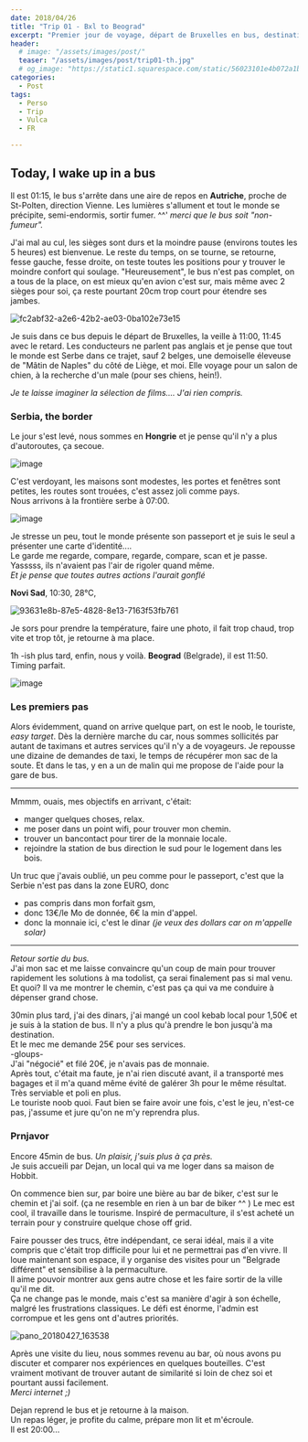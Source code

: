 ```yaml
---
date: 2018/04/26
title: "Trip 01 - Bxl to Beograd"
excerpt: "Premier jour de voyage, départ de Bruxelles en bus, destination: Beograd"
header:
  # image: "/assets/images/post/"
  teaser: "/assets/images/post/trip01-th.jpg"
  # og_image: "https://static1.squarespace.com/static/56023101e4b072a1b1866505/t/56be1e4b37013b18611e028b/1455300256034/before-after.jpg"
categories:
  - Post
tags:
  - Perso
  - Trip
  - Vulca
  - FR

---
```


## Today, I wake up in a bus

Il est 01:15, le bus s'arrête dans une aire de repos en **Autriche**, proche de St-Polten, direction Vienne. Les lumières s'allument et tout le monde se précipite, semi-endormis, sortir fumer. ^^' 
_merci que le bus soit "non-fumeur"._

J'ai mal au cul, les sièges sont durs et la moindre pause (environs toutes les 5 heures) est bienvenue. Le reste du temps, on se tourne, se retourne, fesse gauche, fesse droite, on teste toutes les positions pour y trouver le moindre confort qui soulage. 
"Heureusement", le bus n'est pas complet, on a tous de la place, on est mieux qu'en avion c'est sur, mais même avec 2 sièges pour soi, ça reste pourtant 20cm trop court pour étendre ses jambes. 

![fc2abf32-a2e6-42b2-ae03-0ba102e73e15](https://user-images.githubusercontent.com/12049360/39378441-b213d2a8-4a58-11e8-9bb9-f4f5663f1741.jpg)

Je suis dans ce bus depuis le départ de Bruxelles, la veille à 11:00, 11:45 avec le retard.
Les conducteurs ne parlent pas anglais et je pense que tout le monde est Serbe dans ce trajet, sauf 2 belges, une demoiselle éleveuse de "Mâtin de Naples" du côté de Liège, et moi. Elle voyage pour un salon de chien, à la recherche d'un male (pour ses chiens, hein!). 

_Je te laisse imaginer la sélection de films.... J'ai rien compris._


### Serbia, the border
Le jour s'est levé, nous sommes en **Hongrie** et je pense qu'il n'y a plus d'autoroutes, ça secoue.

![image](https://user-images.githubusercontent.com/12049360/39378610-35076238-4a59-11e8-8a11-984b7feb7638.png)

C'est verdoyant, les maisons sont modestes, les portes et fenêtres sont petites, les routes sont trouées, c'est assez joli comme pays.  
Nous arrivons à la frontière serbe à 07:00. 

![image](https://user-images.githubusercontent.com/12049360/39378875-e7937e50-4a59-11e8-9134-92479acf103b.png)

Je stresse un peu, tout le monde présente son passeport et je suis le seul a présenter une carte d'identité....  
Le garde me regarde, compare, regarde, compare, scan et je passe. Yasssss, ils n'avaient pas l'air de rigoler quand même.  
_Et je pense que toutes autres actions l'aurait gonflé_

**Novi Sad**, 10:30, 28°C, 

![93631e8b-87e5-4828-8e13-7163f53fb761](https://user-images.githubusercontent.com/12049360/39378440-b1dfcc6a-4a58-11e8-825e-21b8896204b8.jpg)

Je sors pour prendre la température, faire une photo, il fait trop chaud, trop vite et trop tôt, je retourne à ma place.

1h -ish plus tard, enfin, nous y voilà. **Beograd** (Belgrade), il est 11:50.  
Timing parfait. 

![image](https://user-images.githubusercontent.com/12049360/39378996-34cbcd8a-4a5a-11e8-90d8-b7541b0db7b8.png)


### Les premiers pas

Alors évidemment, quand on arrive quelque part, on est le noob, le touriste, *easy target*. 
Dès la dernière marche du car, nous sommes sollicités par autant de taximans et autres services qu'il n'y a de voyageurs. Je repousse une dizaine de demandes de taxi, le temps de récupérer mon sac de la soute. Et dans le tas, y en a un de malin qui me propose de l'aide pour la gare de bus. 


---
Mmmm, ouais, mes objectifs en arrivant, c'était: 

-  manger quelques choses, relax. 
-  me poser dans un point wifi, pour trouver mon chemin. 
-  trouver un bancontact pour tirer de la monnaie locale. 
-  rejoindre la station de bus direction le sud pour le logement dans les bois. 

Un truc que j'avais oublié, un peu comme pour le passeport, c'est que la Serbie n'est pas dans la zone EURO, donc 
- pas compris dans mon forfait gsm, 
- donc 13€/le Mo de donnée, 6€ la min d'appel. 
- donc la monnaie ici, c'est le dinar _(je veux des dollars car on m'appelle solar)_ 

---

*Retour sortie du bus.*  
J'ai mon sac et me laisse convaincre qu'un coup de main pour trouver rapidement les solutions à ma todolist, ça serai finalement pas si mal venu.  
Et quoi? Il va me montrer le chemin, c'est pas ça qui va me conduire à dépenser grand chose. 

30min plus tard, j'ai des dinars, j'ai mangé un cool kebab local pour 1,50€ et je suis à la station de bus. Il n'y a plus qu'à prendre le bon jusqu'à ma destination.  
Et le mec me demande 25€ pour ses services.  
-gloups-  
J'ai "négocié" et filé 20€, je n'avais pas de monnaie.  
Après tout, c'était ma faute, je n'ai rien discuté avant, il a transporté mes bagages et il m'a quand même évité de galérer 3h pour le même résultat. Très serviable et poli en plus.  
Le touriste noob quoi. Faut bien se faire avoir une fois, c'est le jeu, n'est-ce pas, j'assume et jure qu'on ne m'y reprendra plus. 

### Prnjavor
Encore 45min de bus. _Un plaisir, j'suis plus à ça près._  
Je suis accueili par Dejan, un local qui va me loger dans sa maison de Hobbit. 

On commence bien sur, par boire une bière au bar de biker, c'est sur le chemin et j'ai soif. (ça ne resemble en rien à un bar de biker ^^ ) 
Le mec est cool, il travaille dans le tourisme. Inspiré de permaculture, il s'est acheté un terrain pour y construire quelque chose off grid. 

Faire pousser des trucs, être indépendant, ce serai idéal, mais il a vite compris que c'était trop difficile pour lui et ne permettrai pas d'en vivre. Il loue maintenant son espace, il y organise des visites pour un "Belgrade différent" et sensibilise à la permaculture.  
Il aime pouvoir montrer aux gens autre chose et les faire sortir de la ville qu'il me dit.  
Ça ne change pas le monde, mais c'est sa manière d'agir à son échelle, malgré les frustrations classiques. 
Le défi est énorme, l'admin est corrompue et les gens ont d'autres priorités.  

![pano_20180427_163538](https://user-images.githubusercontent.com/12049360/39379273-0a7c1a48-4a5b-11e8-9a7a-887e38dbdf15.jpg)

Après une visite du lieu, nous sommes revenu au bar, où nous avons pu discuter et comparer nos expériences en quelques bouteilles. C'est vraiment motivant de trouver autant de similarité si loin de chez soi et pourtant aussi facilement.  
_Merci internet ;)_

Dejan reprend le bus et je retourne à la maison.  
Un repas léger, je profite du calme, prépare mon lit et m'écroule.  
Il est 20:00...  